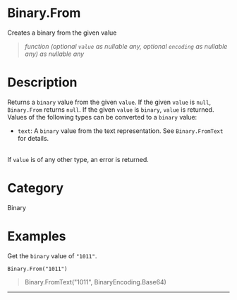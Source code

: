 ﻿# Binary.From
Creates a binary from the given value
> _function (optional <code>value</code> as nullable any, optional <code>encoding</code> as nullable any) as nullable any_
# Description 
Returns a <code>binary</code> value from the given <code>value</code>. If the given <code>value</code> is <code>null</code>, <code>Binary.From</code> returns <code>null</code>.  If the given <code>value</code> is <code>binary</code>, <code>value</code> is returned. Values of the following types can be converted to a <code>binary</code> value:
      <ul>
        <li><code>text</code>: A <code>binary</code> value from the text representation. See <code>Binary.FromText</code> for details.</li>        
      </ul>
If <code>value</code> is of any other type, an error is returned.
# Category 
Binary
# Examples 
Get the <code>binary</code> value of <code>"1011"</code>.
```
Binary.From("1011")
```
> Binary.FromText("1011", BinaryEncoding.Base64)
***
